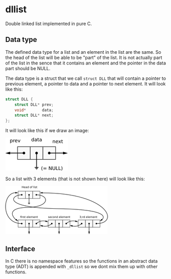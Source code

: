# dllist
Double linked list implemented in pure C.

## Data type
The defined data type for a list and an element in the list are the same. So the head of the list will be able to be "part" of the list. It is not actually part of the list in the sence that it contains an element and the pointer in the data part should be NULL.

The data type is a struct that we call `struct DLL` that will contain a pointer to previous element, a pointer to data and a pointer to next element. It will look like this:
```C
struct DLL {
    struct DLL* prev;
    void*       data;
    struct DLL* next;
};
```
It will look like this if we draw an image:

![alt text](https://github.com/anders-jansson/dllist/blob/master/design/1_cons2box.png "The struct DLL")

So a list with 3 elements (that is not shown here) will look like this:

![alt text](https://github.com/anders-jansson/dllist/blob/master/design/2_list_with_3_elemenents.png "List with 3 elements")

## Interface
In C there is no namespace features so the functions in an abstract data type (ADT) is appended with ```_dllist``` so we dont mix them up with other functions.
